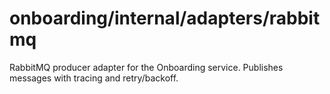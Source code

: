 # onboarding/internal/adapters/rabbitmq

RabbitMQ producer adapter for the Onboarding service. Publishes messages with tracing and retry/backoff.
